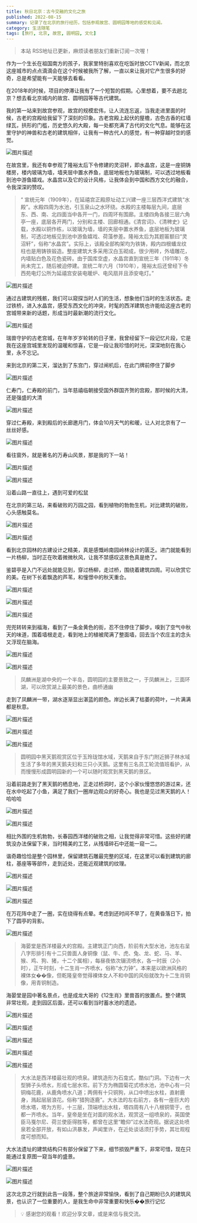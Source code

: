 ```yaml
---
title: 秋日北京：古今交融的文化之旅
published: 2022-08-15
summary: 记录了在北京的旅行经历，包括参观故宫、圆明园等地的感受和见闻。
category: 生活随笔
tags: [旅行, 北京, 故宫, 圆明园, 文化]
---
```


> 本站 RSS地址已更新，麻烦读者朋友们重新订阅一次喔！

作为一个生长在祖国南方的孩子，我家里特别喜欢在吃饭时放CCTV新闻，而北京这座城市的点点滴滴会在这个时候被我所了解，一直以来让我对它产生很多的好奇，总是希望能有一天能够去看看。

在2018年的时候，项目的停滞让我有了一个短暂的假期。心里想着，要不去趟北京？想去看北京城内的故宫、圆明园等等古代建筑。

我的第一站来到故宫参观，故宫的规模宏伟，让人流连忘返，当我走进里面的时候，古老的宫殿给我留下了深刻的印象。古老宫殿上起伏的屋檐，古色古香的红墙绿瓦，拱形的门槛，历史悠久的大殿，每一处都充满了古代的文化气息。能够在这里守护的神兽和古老的建筑相伴，让我有一种古代人的感觉，有一种穿越时空的感觉。

![图片描述](https://blog-1259751088.cos.ap-shanghai.myqcloud.com/20200312232644.jpg)

在故宫里，我还有幸参观了隆裕太后下令修建的灵沼轩，即水晶宫，这是一座铜铸楼房，楼内玻璃为墙，墙夹层中置水养鱼，底层地板也为玻璃制，可以透过地板看到池中游鱼嬉戏。水晶宫以及它的设计风格，让我体会到中国和西方文化的融合，令我深深的赞叹。

> “ 宣统元年（1909年），在延禧宫正殿原址动工兴建一座三层西洋式建筑“水殿”。水殿四周为水池，引玉泉山之水环绕。水殿的主楼每层九间，底层东、西、南、北四面当中各开一门，四周环有围廊。主楼四角各接三层六角亭一座，底层各开两门，分别和主楼、回廊相通。《清宫词》、《清稗史》记载，水殿以铜作栋，以玻璃为墙，墙的夹层中置水养鱼，底层地板为玻璃制，可透过地板见到池中游鱼嬉戏、荷藻参差。隆裕太后为其题匾额曰“灵沼轩”，俗称“水晶宫”。实际上，该殿全部构架均为铁铸，殿内四根蟠龙纹柱也是用铸铁锻造。整座建筑大多采用汉白玉砌成，很少用砖，外墙雕花，内墙贴白色及花色瓷砖。由于国库空虚，水晶宫直到宣统三年（1911年）冬尚未完工，随后被迫停建。宣统二年六月（1910年），隆裕太后还曾经下令西苑电灯公所为延禧宫安装电暖炉、电风扇并且添安电灯。”
> 

![图片描述](https://blog-1259751088.cos.ap-shanghai.myqcloud.com/20200312232901.png)

通过古建筑的残骸，我们可以窥探当时人们的生活，想象他们当时的生活状态。走过铁桥，进入水晶宫，感受东西文化的冲突，时髦的西洋建筑也许能给这座古老的宫城带来新的话题，形成当时最新潮的流行文化。

![图片描述](https://blog-1259751088.cos.ap-shanghai.myqcloud.com/20200312233003.png)

瑞兽守护的古老宫城，在年年岁岁轮转的日子里，我曾经留下一段记忆片段，它是我在这座宫城里发现的温暖和惊喜，它是一段让我珍惜的时光，深深地刻在我心里，永不忘记。

来到北京的第二天，溜达到了东宫门，穿过闸机后，在此门牌前停住了脚步

![图片描述](https://blog-1259751088.cos.ap-shanghai.myqcloud.com/20200314111826.png)

仁寿门，仁寿殿的前门，当年慈禧临朝接受国外群国齐贺的宫殿，那时候的大清，还是强盛的大清

![图片描述](https://blog-1259751088.cos.ap-shanghai.myqcloud.com/20200314111835.png)

穿过仁寿殿，来到殿后的长廊邀月门，体会10月天气的和暖，让人对北京有了一丝丝好感。

![图片描述](https://blog-1259751088.cos.ap-shanghai.myqcloud.com/20200314111827.png)

看往窗外，就是著名的万寿山风景，那是我的下一站！

![图片描述](https://blog-1259751088.cos.ap-shanghai.myqcloud.com/20200314111836.png)

![图片描述](https://blog-1259751088.cos.ap-shanghai.myqcloud.com/20200314111837.png)

沿着山路一直往上，遇到可爱的松鼠

在北京的第三站，来看破败的万园之园，看到植物的勃勃生机，对比建筑的破败，心头感触莫名。

![图片描述](https://blog-1259751088.cos.ap-shanghai.myqcloud.com/20200314141924.JPG)

![图片描述](https://blog-1259751088.cos.ap-shanghai.myqcloud.com/20200314142015.JPG)

看到北京园林的古建设计之精美，真是感慨岭南园岭林设计的匮乏。进门就能看到一片杨柳，当时正在吹着微微秋风，让我不禁感叹这景色真是绝了。

鉴碧亭是入门不远处就能见到，穿过杨柳，走过桥，围绕着建筑四周。可以欣赏它的美。在树下长着飘逸的芦苇，和憧憬中的秋天重合。

![图片描述](https://blog-1259751088.cos.ap-shanghai.myqcloud.com/20200314142132.jpg)

![图片描述](https://blog-1259751088.cos.ap-shanghai.myqcloud.com/20200314142146.JPG)

![图片描述](https://blog-1259751088.cos.ap-shanghai.myqcloud.com/20200314142205.JPG)

兜兜转转来到福海，看到了一条金黄色的街，忍不住停住了脚步。嗅到了空气中秋天的味道，围着墙根走走，看到地上的植被爬满了整面墙，回去当个农庄主的念头又浮现在脑海。

![图片描述](https://blog-1259751088.cos.ap-shanghai.myqcloud.com/20200314142252.JPG)

![图片描述](https://blog-1259751088.cos.ap-shanghai.myqcloud.com/20200314142313.jpg)

> 凤麟洲是湖中央的一个半岛，圆明园的主要景致之一，于凤麟洲上，三面环湖，可以欣赏湖上最美的景色，曲桥通幽
> 

走到了凤麟洲一带，湖水逐渐显出湛蓝的颜色。岸边长满了枯萎的荷叶，一片满满都是秋意。

![图片描述](https://blog-1259751088.cos.ap-shanghai.myqcloud.com/20200314142415.JPG)

![图片描述](https://blog-1259751088.cos.ap-shanghai.myqcloud.com/20200314142430.JPG)

![图片描述](https://blog-1259751088.cos.ap-shanghai.myqcloud.com/20200314142444.JPG)

> 圆明园中黑天鹅观赏区位于玉玲珑馆水域，天鹅来自于东门附近狮子林水域生活了多年的黑天鹅夫妇和三只小天鹅。这里有三名员工轮流值班看护，从而慢慢形成圆明园新的一个可以随时观赏到黑天鹅的景区。
> 

沿着前路走到了黑天鹅的栖息地，正走过桥洞时，这个小家伙慢悠悠的游过来，还在水中吃起了小鱼，满足了我们一圈岸边观众的好奇心。我也是见过黑天鹅的人！哈哈哈

![图片描述](https://blog-1259751088.cos.ap-shanghai.myqcloud.com/20200314142805.jpg)

![图片描述](https://blog-1259751088.cos.ap-shanghai.myqcloud.com/20200314142813.JPG)

相比外围的生机勃勃，长春园西洋楼的破败之相，让我觉得非常可惜。这些好的建筑没办法保留下来，当时精美的工艺，从残墙碎石中还能一窥一二。

谐奇趣恰恰是整个园林里，保留建筑石雕最完整的区域，在这里可以看到建筑的廊柱，基座等等部件，走到近处，还能近观建筑的纹理。

![图片描述](https://blog-1259751088.cos.ap-shanghai.myqcloud.com/20200314142843.JPG)

![图片描述](https://blog-1259751088.cos.ap-shanghai.myqcloud.com/20200314142906.JPG)

![图片描述](https://blog-1259751088.cos.ap-shanghai.myqcloud.com/20200314142931.JPG)

在万花阵中走了一圈，实在绕得有点晕。考虑到还时间不早了，在黄昏落日下，拍下了圆亭的背影。

![图片描述](https://blog-1259751088.cos.ap-shanghai.myqcloud.com/20200314142944.JPG)

> 海晏堂是西洋楼最大的宫殿。主建筑正门向西，阶前有大型水池，池左右呈八字形排引有十二只兽面人身铜像（鼠、牛、虎、兔、龙、蛇、马、羊、猴、鸡、狗、猪，十二个属相），每昼夜依次辍流喷水，各一时辰（2小时），正午时刻，十二生肖一齐喷水，俗称“水力钟”。本来是以欧洲风格的裸体女��像，但乾隆皇帝觉得裸体女人不和中国的风俗就改为十二生肖铜像，用青铜制造。
> 

海晏堂是园中著名景点，也是成龙大哥的《12生肖》里兽首的放置点。整个建筑非常壮观，走到园区后面，还可以看到当时蓄水池的遗迹。

![图片描述](https://blog-1259751088.cos.ap-shanghai.myqcloud.com/20200314143010.JPG)

![图片描述](https://blog-1259751088.cos.ap-shanghai.myqcloud.com/20200314143021.JPG)

![图片描述](https://blog-1259751088.cos.ap-shanghai.myqcloud.com/20200314143028.JPG)

![图片描述](https://blog-1259751088.cos.ap-shanghai.myqcloud.com/20200314143040.JPG)

![图片描述](https://blog-1259751088.cos.ap-shanghai.myqcloud.com/20200314143052.JPG)

> 大水法是西洋楼最壮观的喷泉。建筑造形为石龛式，酷似门洞。下边有一大型狮子头喷水，形成七层水帘。前下方为椭圆菊花式喷水池，池中心有一只铜梅花鹿，从鹿角喷水八道；两佣有十只铜狗，从口中喷出水柱，直射鹿身，溅起层层浪花。俗称“猎狗逐鹿”。大水法的左右前方，各有一座巨大的喷水塔，塔为方形，十三层，顶端喷出水柱，塔四周有八十八根铜管于，也都一齐喷水。当年，皇帝是坐在对面的观水法，观赏这一组喷泉的，英国使臣马戛尔尼、荷兰使臣得胜等，都曾在这里“瞻仰”过水法奇观。据说这处喷泉若全部开放，有如山洪暴发，声闻里许，在近处谈话须打手势，其壮观程度可想而知。
> 

大水法遗址的建筑结构只有部分保留了下来，细节损毁严重下，非常可惜，现在只能通过复原图一窥当年的盛景。

![图片描述](https://blog-1259751088.cos.ap-shanghai.myqcloud.com/20200314143052.JPG)

![图片描述](https://blog-1259751088.cos.ap-shanghai.myqcloud.com/20200314143115.JPG)

这次北京之行就到此告一段落，整个旅途非常愉快，看到了自己期盼已久的建筑风景，也认识了一位重要的人，是我生命中非常重要和快乐��旅行记忆

>💡 感谢您的观看！欢迎分享文章，或是来信与我交流。